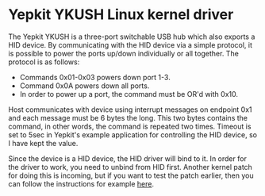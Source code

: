 Yepkit YKUSH Linux kernel driver
================================

The Yepkit YKUSH is a three-port switchable USB hub which also exports a HID
device. By communicating with the HID device via a simple protocol, it is
possible to power the ports up/down individually or all together. The protocol
is as follows:

* Commands 0x01-0x03 powers down port 1-3.
* Command 0x0A powers down all ports.
* In order to power up a port, the command must be OR'd with 0x10.

Host communicates with device using interrupt messages on endpoint 0x1 and each
message must be 6 bytes the long. This two bytes contains the command, in other
words, the command is repeated two times. Timeout is set to 5sec in Yepkit's
example application for controlling the HID device, so I have kept the value.

Since the device is a HID device, the HID driver will bind to it. In order for
the driver to work, you need to unbind from HID first. Another kernel patch for
doing this is incoming, but if you want to test the patch earlier, then you can
follow the instructions for example
[here](https://github.com/vogelchr/led-notify-module).
